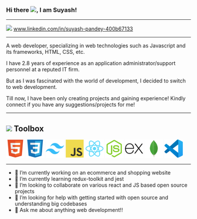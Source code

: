 ### Hi there <img src="https://raw.githubusercontent.com/MartinHeinz/MartinHeinz/master/wave.gif" width="30px">, I am Suyash!

---

<img src="https://img.shields.io/badge/LinkedIn-0077B5?style=for-the-badge&logo=linkedin&logoColor=white"> www.linkedin.com/in/suyash-pandey-400b67133

---

A web developer, specializing in web technologies such as Javascript and its frameworks, HTML, CSS, etc.

I have 2.8 years of experience as an application administrator/support personnel at a reputed IT firm.

But as I was fascinated with the world of development, I decided to switch to web development.

Till now, I have been only creating projects and gaining experience! Kindly connect if you have any suggestions/projects for me!

---

<h2><img src="https://res.cloudinary.com/practicaldev/image/fetch/s--jbblUf9N--/c_limit%2Cf_auto%2Cfl_progressive%2Cq_66%2Cw_880/https://dev-to-uploads.s3.amazonaws.com/uploads/articles/twxlvixc93j8vmm4zp53.gif" width="150px">  Toolbox</h2>

<span>
  <img src="https://github.com/devicons/devicon/blob/master/icons/html5/html5-original.svg" width="50px" height="50px" />
  <img src="https://github.com/devicons/devicon/blob/master/icons/css3/css3-original.svg" width="50px" height="50px" />
  <img src="https://github.com/devicons/devicon/blob/master/icons/tailwindcss/tailwindcss-plain.svg" width="50px" height="50px" />
  <img src="https://github.com/devicons/devicon/blob/master/icons/javascript/javascript-original.svg" width="50px" height="50px" />
  <img src="https://github.com/devicons/devicon/blob/master/icons/react/react-original.svg" width="50px" height="50px" />
  <img src="https://github.com/devicons/devicon/blob/master/icons/nodejs/nodejs-original.svg" width="50px" height="50px" />
  <img src="https://github.com/devicons/devicon/blob/master/icons/express/express-original.svg" width="50px" height="50px" />
  <img src="https://github.com/devicons/devicon/blob/master/icons/mongodb/mongodb-original.svg" width="50px" height="50px" />
  <img src="https://github.com/devicons/devicon/blob/master/icons/vscode/vscode-original.svg" width="50px" height="50px" />
</span>

---

- 🔭 I’m currently working on an ecommerce and shopping website
- 🌱 I’m currently learning redux-toolkit and jest
- 👯 I’m looking to collaborate on various react and JS based open source projects
- 🤔 I’m looking for help with getting started with open source and understanding big codebases
- 💬 Ask me about anything web development!!


<!--
**Suyash699/Suyash699** is a ✨ _special_ ✨ repository because its `README.md` (this file) appears on your GitHub profile.

Here are some ideas to get you started:


-->
